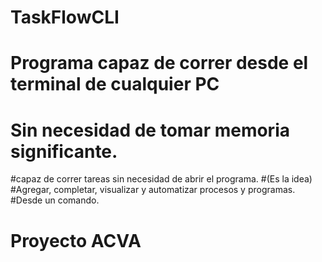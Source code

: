 # TaskFlowCLI
# Programa capaz de correr desde el terminal de cualquier PC
# Sin necesidad de tomar memoria significante. 

#capaz de correr tareas sin necesidad de abrir el programa.
#(Es la idea)
#Agregar, completar, visualizar y automatizar procesos y programas.
#Desde un comando.
# Proyecto ACVA

